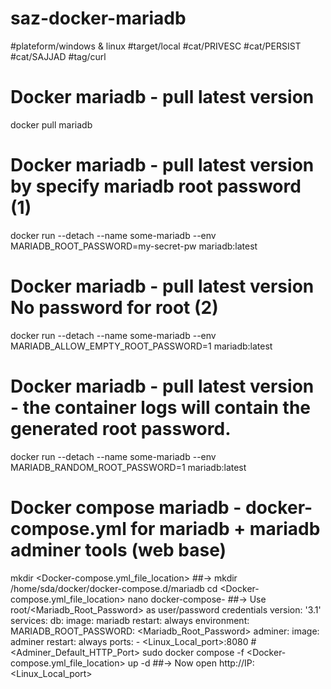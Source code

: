 # saz-docker-mariadb

#plateform/windows & linux
#target/local
#cat/PRIVESC
#cat/PERSIST
#cat/SAJJAD
#tag/curl


# Docker mariadb - pull latest version
docker pull mariadb

# Docker mariadb - pull latest version by specify mariadb root password (1)
docker run --detach --name some-mariadb --env MARIADB_ROOT_PASSWORD=my-secret-pw  mariadb:latest

# Docker mariadb - pull latest version No password for root (2)
docker run --detach --name some-mariadb --env MARIADB_ALLOW_EMPTY_ROOT_PASSWORD=1  mariadb:latest

# Docker mariadb - pull latest version - the container logs will contain the generated root password.
docker run --detach --name some-mariadb --env MARIADB_RANDOM_ROOT_PASSWORD=1  mariadb:latest


# Docker compose mariadb - docker-compose.yml for mariadb + mariadb adminer tools (web base)
mkdir <Docker-compose.yml_file_location>
    ##-> mkdir /home/sda/docker/docker-compose.d/mariadb
cd <Docker-compose.yml_file_location>
nano docker-compose-
    ##-> Use root/<Mariadb_Root_Password> as user/password credentials
    version: '3.1'
    services:
    db:
        image: mariadb
        restart: always
        environment:
        MARIADB_ROOT_PASSWORD: <Mariadb_Root_Password>
    adminer:
        image: adminer
        restart: always
        ports:
        - <Linux_Local_port>:8080 # <Adminer_Default_HTTP_Port>
sudo docker compose -f <Docker-compose.yml_file_location> up -d
    ##-> Now open http://IP:<Linux_Local_port>
